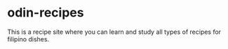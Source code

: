 # odin-recipes

This is a recipe site where you can learn and study all types of recipes for filipino dishes.